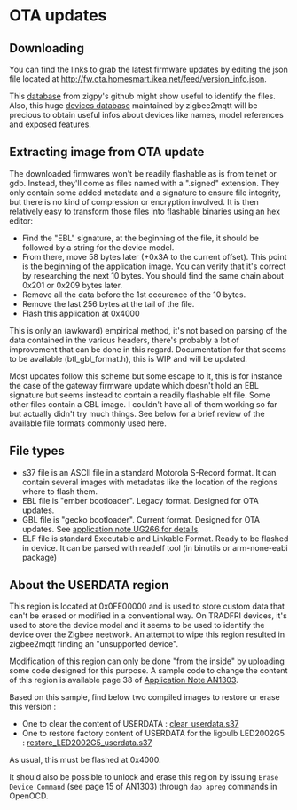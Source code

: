 
# <a>OTA updates</a>

## Downloading
You can find the links to grab the latest firmware updates by editing the json file located at http://fw.ota.homesmart.ikea.net/feed/version_info.json.

This [database](https://github.com/zigpy/zigpy/discussions/660) from zigpy's github might show useful to identify the files.
Also, this huge [devices database](https://www.zigbee2mqtt.io/supported-devices/#v=IKEA) maintained by zigbee2mqtt will be precious to obtain useful infos about devices like names, model references and exposed features.

## Extracting image from OTA update
The downloaded firmwares won't be readily flashable as is from telnet or gdb. Instead, they'll come as files named with a ".signed" extension.
They only contain some added metadata and a signature to ensure file integrity, but there is no kind of compression or encryption involved.
It is then relatively easy to transform those files into flashable binaries using an hex editor:

* Find the "EBL" signature, at the beginning of the file, it should be followed by a string for the device model.  
* From there, move 58 bytes later (+0x3A to the current offset). This point is the beginning of the application image. You can verify that it's correct by researching the next 10 bytes. You should find the same chain about 0x201 or 0x209 bytes later.
* Remove all the data before the 1st occurence of the 10 bytes.
* Remove the last 256 bytes at the tail of the file.
* Flash this application at 0x4000

This is only an (awkward) empirical method, it's not based on parsing of the data contained in the various headers, there's probably a lot of improvement that can be done in this regard. Documentation for that seems to be available (btl_gbl_format.h), this is WIP and will be updated.

Most updates follow this scheme but some escape to it, this is for instance the case of the gateway firmware update which doesn't hold an EBL signature but seems instead to contain a readily flashable elf file. Some other files contain a GBL image.
I couldn't have all of them working so far but actually didn't try much things.
See below for a brief review of the available file formats commonly used here.


## File types
* s37 file is an ASCII file in a standard Motorola S-Record format. It can contain several images with metadatas like the location of the regions where to flash them.
* EBL file is "ember bootloader". Legacy format. Designed for OTA updates.
* GBL file is "gecko bootloader". Current format. Designed for OTA updates. See [application note UG266 for details](https://www.silabs.com/documents/public/user-guides/ug266-gecko-bootloader-user-guide.pdf).
* ELF file is standard Executable and Linkable Format. Ready to be flashed in device. It can be parsed with readelf tool (in binutils or arm-none-eabi package)



## About the USERDATA region
This region is located at 0x0FE00000 and is used to store custom data that can't be erased or modified in a conventional way.
On TRADFRI devices, it's used to store the device model and it seems to be used to identify the device over the Zigbee neetwork. An attempt to wipe this region resulted in zigbee2mqtt finding an "unsupported device".

Modification of this region can only be done "from the inside" by uploading some code designed for this purpose.
A sample code to change the content of this region is available page 38 of [Application Note AN1303](https://www.silabs.com/documents/public/application-notes/an1303-efr32-dci-swd-programming.pdf).

Based on this sample, find below two compiled images to restore or erase this version :

* One to clear the content of USERDATA : [clear_userdata.s37](Tools/clear_userdata.37)
* One to restore factory content of USERDATA for the ligbulb LED2002G5 : [restore_LED2002G5_userdata.s37](Tools/restore_LED2002G5_userdata.s37)


As usual, this must be flashed at 0x4000.

It should also be possible to unlock and erase this region by issuing ```Erase Device Command``` (see page 15 of AN1303)
through ```dap apreg``` commands in OpenOCD.
